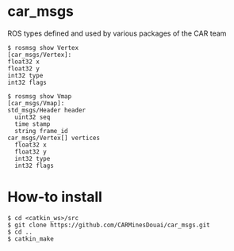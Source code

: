 # car_msgs

ROS types defined and used by various packages of the CAR team 

```console
$ rosmsg show Vertex
[car_msgs/Vertex]:
float32 x
float32 y
int32 type
int32 flags
```

```console
$ rosmsg show Vmap
[car_msgs/Vmap]:
std_msgs/Header header
  uint32 seq
  time stamp
  string frame_id
car_msgs/Vertex[] vertices
  float32 x
  float32 y
  int32 type
  int32 flags
```
# How-to install

```console
$ cd <catkin_ws>/src
$ git clone https://github.com/CARMinesDouai/car_msgs.git
$ cd ..
$ catkin_make
```
